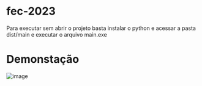 # fec-2023
Para executar sem abrir o projeto basta instalar o python e acessar a pasta dist/main e executar o arquivo main.exe

# Demonstação
![image](https://github.com/vrcapelane/fec-2023/assets/111793641/6c41743a-6686-45f7-a634-d19dfe0a3d6c)
